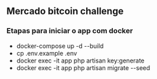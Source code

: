 

## Mercado bitcoin challenge

### Etapas para iniciar o app com docker
- docker-compose up -d --build
- cp .env.example .env
- docker exec -it app php artisan key:generate
- docker exec -it app php artisan migrate --seed

